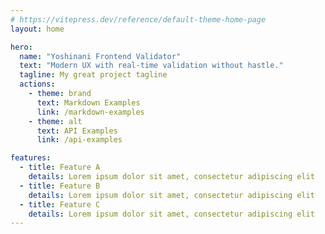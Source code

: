 ```yaml
---
# https://vitepress.dev/reference/default-theme-home-page
layout: home

hero:
  name: "Yoshinani Frontend Validator"
  text: "Modern UX with real-time validation without hastle."
  tagline: My great project tagline
  actions:
    - theme: brand
      text: Markdown Examples
      link: /markdown-examples
    - theme: alt
      text: API Examples
      link: /api-examples

features:
  - title: Feature A
    details: Lorem ipsum dolor sit amet, consectetur adipiscing elit
  - title: Feature B
    details: Lorem ipsum dolor sit amet, consectetur adipiscing elit
  - title: Feature C
    details: Lorem ipsum dolor sit amet, consectetur adipiscing elit
---
```


